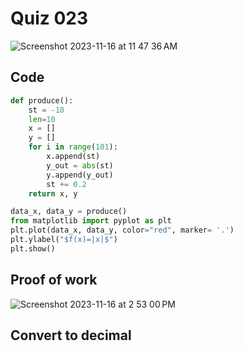 # Quiz 023
<img width="max" alt="Screenshot 2023-11-16 at 11 47 36 AM" src="https://github.com/hasmhib/unit2-2024/assets/142870448/f190f5d4-60de-4d7a-b5e0-1993b8969c70">

## Code

```py
def produce():
    st = -10
    len=10
    x = []
    y = []
    for i in range(101):
        x.append(st)
        y_out = abs(st)
        y.append(y_out)
        st += 0.2
    return x, y

data_x, data_y = produce()
from matplotlib import pyplot as plt
plt.plot(data_x, data_y, color="red", marker= '.')
plt.ylabel("$f(x)=|x|$")
plt.show()
```

## Proof of work
<img width="max" alt="Screenshot 2023-11-16 at 2 53 00 PM" src="https://github.com/hasmhib/unit2-2024/assets/142870448/a227a815-f74a-49fb-9cb6-a69378de74a8">

## Convert to decimal

